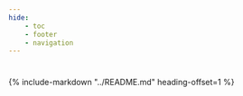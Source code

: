 ```yaml
---
hide:
    - toc
    - footer
    - navigation
---
```



#

{%
   include-markdown "../README.md"
   heading-offset=1
%}

